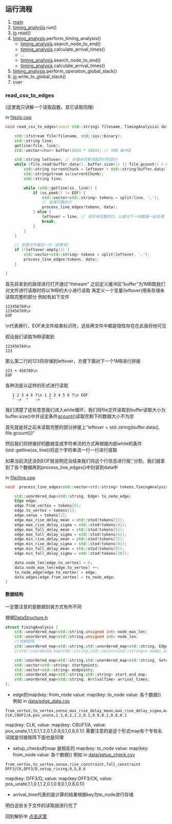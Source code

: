 ## 运行流程

1. [main](./main.md)
2. [timing_analysis](./timing_analysis.md).run()
3. [io](./io.md).read()
4. [timing_analysis](./timing_analysis.md).perform_timing_analysis()
    - [timing_analysis](./timing_analysis.md).search_node_to_end()
    - [timing_analysis](./timing_analysis.md).calculate_arrival_times()
    - ...
    - [timing_analysis](./timing_analysis.md).search_node_to_end()
    - [timing_analysis](./timing_analysis.md).calculate_arrival_times()
5. [timing_analysis](./timing_analysis.md).perform_operation_global_slack()
6. [io](./io.md).write_to_global_slack()
7. over

### read_csv_to_edges
(这里我只讲解一个读取函数，其它读取同理)

in [file/io.cpp](../file/io.cpp)
```c++
void read_csv_to_edges(const std::string& filename, TimingAnalysis& data){

    std::ifstream file(filename, std::ios::binary);
    std::string line;
    getline(file, line);
    std::vector<char> buffer(1024 * 1024); // 1MB 缓冲区

    std::string leftover; // 存储未完整读取的行的部分
    while (file.read(buffer.data(), buffer.size()) || file.gcount() > 0) {
        std::string currentChunk = leftover + std::string(buffer.data(), file.gcount());
        std::stringstream ss(currentChunk);
        std::string line;

        while (std::getline(ss, line)) {
            if (ss.peek() != EOF) {
                std::vector<std::string> tokens = split(line, ',');
                // 处理完整的行
                process_line_edges(tokens, data);
            } else {
                leftover = line; // 保存未完整的行，以便与下一块数据一起处理
                break;
            }
        }
    }

    // 处理文件最后一行（如果有）
    if (!leftover.empty()) {
        std::vector<std::string> tokens = split(leftover, ',');
        process_line_edges(tokens, data);
    }

}
```


首先将拿到的路径进行打开通过“ifstream”
之后定义缓冲区“buffer”为1MB既我们对文件进行读取时将以1MB的大小进行读取
再定义一个变量(leftover)用来存储未读取完整的部分
例如有如下文件
```angular2html
123456789\n
123456789\n
EOF
```
\n代表换行，EOF未文件结束标识符，这些再文件中都是隐性存在在此我将他可见

假设我们读取1MB读取到
```angular2html
123456789\n
123
```
那么第二行的123将存储到leftover，方便下面对下一个1MB进行拼接
```angular2html
123 + 456789\n
EOF
```
各种流是以这样的形式进行读取
```angular2html
   1 2 3 4 6 7\n 1 2 3 4 5 6 7\n EOF
   ^ ->  ^   ->    ^
```


我们清楚了这些意思我们进入while循环，我们将file文件读取到buffer读取大小为buffer.size()中并设定条件[gcount()](https://www.apiref.com/cpp-zh/cpp/io/basic_istream/gcount.html)读取完剩下的数据大小不为空

首先就是将之前未读取完整的部分拼接上”leftover + std::string(buffer.data(), file.gcount())“

然后我们将拼接好的数据变成字符串流的方式再根据内部while的条件(std::getline(ss, line))将这个字符串流一行一行进行提取

如果当前流还没到EOF就说明还没结束我们将这个行信息进行按‘,’分割，我们就拿到了各个数据再到process_line_edges()中封装到data中

in [file/line.cpp](../file/line.cpp)
```c++
void  process_line_edges(std::vector<std::string> tokens,TimingAnalysis& data){

    std::unordered_map<std::string, Edge> to_node_edge;
    Edge edge;
    edge.from_vertex = tokens[0];
    edge.to_vertex = tokens[1];
    edge.sense = tokens[2];
    edge.max_rise_delay_mean = std::stod(tokens[3]);
    edge.max_rise_delay_sigma = std::stod(tokens[4]);
    edge.max_fall_delay_mean = std::stod(tokens[5]);
    edge.max_fall_delay_sigma = std::stod(tokens[6]);
    edge.min_rise_delay_mean = std::stod(tokens[7]);
    edge.min_rise_delay_sigma = std::stod(tokens[8]);
    edge.min_fall_delay_mean = std::stod(tokens[9]);
    edge.min_fall_delay_sigma = std::stod(tokens[10]);

    data.node_len[edge.to_vertex] = 0;
    data.node_max_len[edge.to_vertex] ++;
    to_node_edge[edge.to_vertex] = edge;
    data.edges[edge.from_vertex] = to_node_edge;
}
```

#### 数据结构

一定要注意的是数据封装方式有所不同

根据[DataStructure.h](../include/DataStructure.h)

```c++
struct TimingAnalysis {
    std::unordered_map<std::string,unsigned int> node_max_len;
    std::unordered_map<std::string,unsigned int> node_len;
    //邻接矩阵
    std::unordered_map<std::string,std::unordered_map<std::string, Edge>> edges;
    //std::unordered_map<std::string,std::vector<std::string>> nodes_adjacency_matrix;

    std::unordered_map<std::string,std::unordered_map<std::string, SetupCheck>> setup_checks;
    std::vector<std::string> startpoints;
    std::vector<std::string> endpoints;
    std::unordered_map<std::string,std::string> start_end_map;
    std::unordered_map<std::string, ArrivalTime> arrival_times;
};
```
* edge的map(key: from_node value: map(key: to_node value: 各个数据))
例如
in [data/edge_data.csv](../data/edge_data.csv)
```text
from_vertex,to_vertex,sense,max_rise_delay_mean,max_rise_delay_sigma,max_fall_delay_mean,max_fall_delay_sigma,min_rise_delay_mean,min_rise_delay_sigma,min_fall_delay_mean,min_fall_delay_sigma
CLK,CBUF1/A,pos_unate,1.1,0.1,1.2,0.1,0.9,0.1,0.8,0.1
```
map(key: CLK, value: map(key: CBUF1/A, value: pos_unate,1.1,0.1,1.2,0.1,0.9,0.1,0.8,0.1))
需要注意的是这个形式map有个专有名词就是邻接矩阵下面也是同理

* setup_checks的map
是相反的
map(key: to_node value: map(key: from_node value: 各个数据))
例如
in [data/setup_check.csv](../data/setup_check.csv)
```text
from_vertex,to_vertex,sense,rise_constraint,fall_constraint
DFF3/CK,DFF3/D,setup_rising,0.5,0.6
```
map(key: DFF3/D, value: map(key:DFF3/CK, value: pos_unate,1.1,0.1,1.2,0.1,0.9,0.1,0.8,0.1))

* arrival_time代表的是计算的结果根据key为to_node进行存储



明白这些关于文件的读取就进行完了

回到解析中 [点击这里](./timing_analysis.md)
